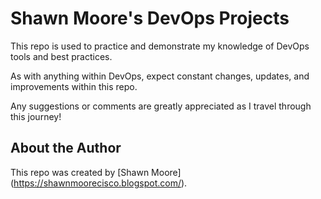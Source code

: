 # Shawn Moore's DevOps Projects
This repo is used to  practice and demonstrate my knowledge of DevOps tools and best practices.

As with anything within DevOps, expect constant changes, updates, and improvements within this repo.

Any suggestions or comments are greatly appreciated as I travel through this journey!  

## About the Author
This repo  was created by [Shawn Moore] (https://shawnmoorecisco.blogspot.com/).
